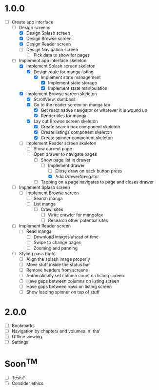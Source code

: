 # 1.0.0

* [ ] Create app interface
  * [ ] Design screens
    * [x] Design Splash screen
    * [x] Design Browse screen
    * [x] Design Reader screen
    * [ ] Design Navigation screen
      * [ ] Pick data to show for pages
  * [ ] Implement app interface skeleton
    * [x] Implement Splash screen skeleton
      * [x] Design state for manga listing
        * [x] Implement state management
          * [x] Implement state storage
          * [x] Implement state manipulation
    * [x] Implement Browse screen skeleton
      * [x] ScrollView, dumbass
      * [x] Go to the reader screen on manga tap
        * [x] Get react native navigator or whatever it is wound up
        * [x] Render tiles for manga
      * [x] Lay out Browse screen skeleton
        * [x] Create search box component skeleton
        * [x] Create listings component skeleton
        * [x] Create spinner component skeleton
    * [ ] Implement Reader screen skeleton
      * [ ] Show current page
      * [ ] Open drawer to navigate pages
        * [ ] Show page list in drawer
          * [ ] Implement drawer
            * [ ] Close draw on back button press
            * [x] Add DrawerNavigator
        * [ ] Tapping on a page navigates to page and closes drawer
  * [ ] Implement Splash screen
    * [ ] Implement Browse screen
      * [ ] Search manga
      * [ ] List manga
        * [ ] Crawl sites
          * [ ] Write crawler for mangafox
          * [ ] Research other potential sites
  * [ ] Implement Reader screen
    * [ ] Read manga
      * [ ] Download images ahead of time
      * [ ] Swipe to change pages
      * [ ] Zooming and panning
  * [ ] Styling pass (ugh)
    * [ ] Align the splash image properly
    * [ ] Move stuff inside the status bar
    * [ ] Remove headers from screens
    * [ ] Automatically set column count on listing screen
    * [ ] Have gaps between columns on listing screen
    * [ ] Have gaps between rows on listing screen
    * [ ] Show loading spinner on top of stuff

# 2.0.0

* [ ] Bookmarks
* [ ] Navigation by chapters and volumes 'n' tha'
* [ ] Offline viewing
* [ ] Settings

# Soon<sup>TM</sup>

* [ ] Tests?
* [ ] Consider ethics
